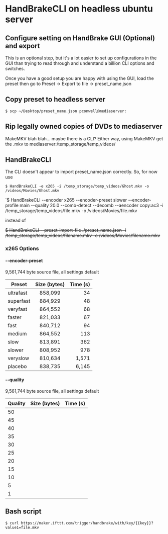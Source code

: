 # HandBrakeCLI on headless ubuntu server

## Configure setting on HandBrake GUI (Optional) and export

This is an optional step, but it's a lot easier to set up configurations in the GUI than trying to read through and understand a billion CLI options and switches.

Once you have a good setup you are happy with using the GUI, load the preset then go to Preset -> Export to file -> preset_name.json

## Copy preset to headless server

`$ scp ~/Desktop/preset_name.json pconwell@mediaserver:`

## Rip legally owned copies of DVDs to mediaserver

MakeMKV blah blah... maybe there is a CLI? Either way, using MakeMKV get the .mkv to mediaserver:/temp_storage/temp_videos/

## HandBrakeCLI

The CLI doesn't appear to import preset_name.json correctly. So, for now use

`$ HandBrakeCLI -e x265 -i /temp_storage/temp_videos/Ghost.mkv -o /videos/Movies/Ghost.mkv`

`$ HandBrakeCLI --encoder x265 --encoder-preset slower --encoder-profile main --quality 20.0 --comb-detect --decomb --aencoder copy:ac3 -i /temp_storage/temp_videos/file.mkv -o /videos/Movies/file.mkv

instead of

~~$ HandBrakeCLI --preset-import-file ./preset_name.json -i /temp_storage/temp_videos/filename.mkv -o /videos/Movies/filename.mkv~~

### x265 Options

#### --encoder-preset

9,561,744 byte source file, all settings default

| Preset        | Size (bytes)  | Time (s)|
| ------------- |:-------------:| ------: |
| ultrafast     | 858,099       | 34      |
| superfast     | 884,929       | 48      |
| veryfast      | 864,552       | 68      |
| faster        | 821,033       | 67      |
| fast          | 840,712       | 94      |
| medium        | 864,552       | 113     |
| slow          | 813,891       | 362     |
| slower        | 808,952       | 978     |
| veryslow      | 810,634       | 1,571   |
| placebo       | 838,735       | 6,145   |

#### --quality

9,561,744 byte source file, all settings default

| Quality | Size (bytes)  | Time (s)|
| ------- |:-------------:| ------: |
| 50      |        |       |
| 45      |        |       |
| 40      |        |       |
| 35      |        |       |
| 30      |        |       |
| 25      |        |       |
| 20      |        |       |
| 15      |        |       |
| 10      |        |       |
| 5       |        |       |
| 1       |        |       |

## Bash script



`$ curl https://maker.ifttt.com/trigger/handbrake/with/key/{{key}}?value1=file.mkv`
